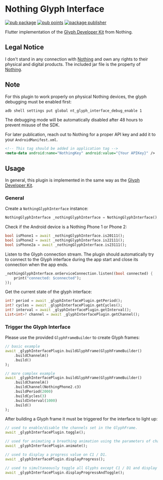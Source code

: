 # Nothing Glyph Interface
[![pub package](https://img.shields.io/pub/v/nothing_glyph_interface.svg)](https://pub.dev/packages/nothing_glyph_interface)
[![pub points](https://img.shields.io/pub/points/nothing_glyph_interface.svg)](https://pub.dev/packages/nothing_glyph_interface)
[![package publisher](https://img.shields.io/pub/publisher/nothing_glyph_interface.svg)](https://pub.dev/packages/nothing_glyph_interface/publisher)

Flutter implementation of the [Glyph Developer Kit](https://github.com/Nothing-Developer-Programme/Glyph-Developer-Kit) from Nothing.

## Legal Notice
I don't stand in any connection with [Nothing](https://nothing.tech) and own any rights to their physical and digital products.
The included jar file is the property of [Nothing](https://nothing.tech).

## Note
For this plugin to work properly on physical Nothing devices, the glyph debugging must be enabled first:
```bash
adb shell settings put global nt_glyph_interface_debug_enable 1
```
The debugging mode will be automatically disabled after 48 hours to prevent misuse of the SDK. 

For later publication, reach out to Nothing for a proper API key and add it to your `AndroidManifest.xml`.
```xml
<!-- This tag should be added in application tag -->
<meta-data android:name="NothingKey" android:value="{Your APIKey}" />
```

## Usage
In general, this plugin is implemented in the same way as the [Glyph Developer Kit](https://github.com/Nothing-Developer-Programme/Glyph-Developer-Kit).

### General
Create a `NothingGlyphInterface` instance:
```dart
NothingGlyphInterface _nothingGlyphInterface = NothingGlyphInterface();
```

Check if the Android device is a Nothing Phone 1 or Phone 2:
```dart
bool isPhone1 = await _nothingGlyphInterface.is20111();
bool isPhone2 = await _nothingGlyphInterface.is22111();
bool isPhone2a = await _nothingGlyphInterface.is23111();
```

Listen to the Glyph connection stream.
The plugin should automatically try to connect to the Glyph interface during the app start and close its connection when the app ends.

```dart
_nothingGlyphInterface.onServiceConnection.listen((bool connected) {
    print("connected: $connected");
});
```

Get the current state of the glyph interface:
```dart
int? period = await _glyphInterfacePlugin.getPeriod();
int? cycles = await _glyphInterfacePlugin.getCycles();
int? interval = await _glyphInterfacePlugin.getInterval();
List<int>? channel = await _glyphInterfacePlugin.getChannel();
```

### Trigger the Glyph Interface
Please use the provided `GlyphFrameBuilder` to create Glyph frames:

```dart
// basic example
await _glyphInterfacePlugin.buildGlyphFrame(GlyphFrameBuilder()
    .buildChannelA()
    .build()
);

// more complex example
await _glyphInterfacePlugin.buildGlyphFrame(GlyphFrameBuilder()
    .buildChannelA()
    .buildChannel(NothingPhone2.c3)
    .buildPeriod(2000)
    .buildCycles(3)
    .buildInterval(1000)
    .build()
);
```

After building a Glyph frame it must be triggered for the interface to light up:
```dart
// used to enable/disable the channels set in the GlyphFrame.
await _glyphInterfacePlugin.toggle();

// used for animating a breathing animation using the parameters of channels, period, and interval set in the GlyphFrame.
await _glyphInterfacePlugin.animate();

// used to display a progress value on C1 / D1.
await _glyphInterfacePlugin.displayProgress();

// used to simultaneously toggle all Glyphs except C1 / D1 and display the progress value on C1 / D1.
await _glyphInterfacePlugin.displayProgressAndToggle();
```